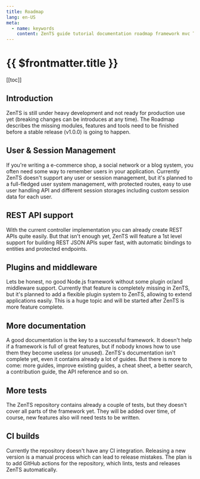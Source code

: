 ```yaml
---
title: Roadmap
lang: en-US
meta:
  - name: keywords
    content: ZenTS guide tutorial documentation roadmap framework mvc TypeScript
---
```


# {{ $frontmatter.title }}

<GuideHeader guide="roadmap">
  [[toc]]
</GuideHeader>

## Introduction

ZenTS is still under heavy development and not ready for production use yet (breaking changes can be introduces at any time). The Roadmap describes the missing modules, features and tools need to be finished before a stable release (v1.0.0) is going to happen.

## User & Session Management <Badge text="Started" type="warning" vertical="middle" />

If you're writing a e-commerce shop, a social network or a blog system, you often need some way to remember users in your application. Currently ZenTS doesn't support any user or session management, but it's planned to a full-fledged user system management, with protected routes, easy to use user handling API and different session storages including custom session data for each user.

## REST API support <Badge text="Not started" type="error" vertical="middle" />

With the current controller implementation you can already create REST APIs quite easily. But that isn't enough yet, ZenTS will feature a 1st level support for building REST JSON APIs super fast, with automatic bindings to entities and protected endpoints.

## Plugins and middleware <Badge text="Not started" type="error" vertical="middle" />

Lets be honest, no good Node.js framework without some plugin or/and middleware support. Currently that feature is completely missing in ZenTS, but it's planned to add a flexible plugin system to ZenTS, allowing to extend applications easily. This is a huge topic and will be started after ZenTS is more feature complete.

## More documentation <Badge text="Not started" type="error" vertical="middle" />

A good documentation is the key to a successful framework. It doesn't help if a framework is full of great features, but if nobody knows how to use them they become useless (or unused). ZenTS's documentation isn't complete yet, even it contains already a lot of guides. But there is more to come: more guides, improve existing guides, a cheat sheet, a better search, a contribution guide, the API reference and so on.

## More tests <Badge text="Started" type="warning" vertical="middle" />

The ZenTS repository contains already a couple of tests, but they doesn't cover all parts of the framework yet. They will be added over time, of course, new features also will need tests to be written.

## CI builds <Badge text="Not started" type="error" vertical="middle" />

Currently the repository doesn't have any CI integration. Releasing a new version is a manual process which can lead to release mistakes. The plan is to add GitHub actions for the repository, which lints, tests and releases ZenTS automatically.
